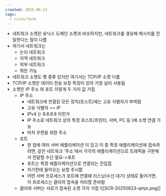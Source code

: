 ```yaml
---
created: 2025-06-23
tags:
  - cs/os/term
---
```

- 네트워크 소켓은 유닉스 도메인 소켓과 비슷하지만, 네트워크를 경유해 메시지를 전달한다는 점이 다름
- 여기서 네트워크는
	- 논리 네트워크
	- 지역 네트워크
	- 외부 네트워크
	- 뭐든 가능
- 네트워크 소켓도 몇 종류 있지만 여기서는 TCP/IP 소켓 다룸
- TCP/IP 소켓은 데이터 전송 보장 특징이 있어 가장 널리 사용됨
- 소켓은 IP 주소 와 포트 이렇게 두 가지 값 가짐
	- IP 주소
		- 네트워크에 연결된 모든 장치(호스트)에는 고유 식별자가 부여됨
		- 고유 식별자 == IP
		- IPv4 는 8.8.8.8 이런거
		- IP 주소로 네트워크 상의 특정 호스트(프린터, 서버, PC 등 )에 소켓 연결 가능
		- 마치 우편을 위한 주소
	- 포트
		- 한 컴에 여러 서버 애플리케이션 이 있고 이 중 특정 애플리케이션에 접속하려면, 같은 네트워크 '주소'에서 각각의 애플리케이션으로 트래픽을 구분해서 전달할 수단 필요->포트
		- 포트는 특정 애플리케이션으로 연결되는 진입점
		- 자기한테 들어오는 요청 주시함
		- 어떤 서버 프로세스가 포트에 연결돼 리스닝(수신 대기) 상태로 들어가면, 이 프로세스는 클라의 접속을 처리할 준비됨
	- 클라와 서버는 서로가 접속된 소켓 각자 가짐
![[SCR-20250623-qmjo.png]]